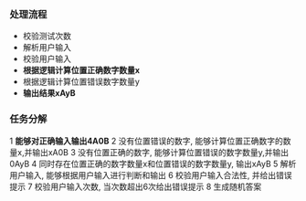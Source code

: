 ### 处理流程
- 校验测试次数
- 解析用户输入
- 校验用户输入
- **根据逻辑计算位置正确数字数量x**
- 根据逻辑计算位置错误数字数量y
- **输出结果xAyB**


### 任务分解
1 **能够对正确输入输出4A0B**
2 没有位置错误的数字, 能够计算位置正确数字的数量x,并输出xA0B
3 没有位置正确的数字, 能够计算位置错误的数字数量y,并输出0AyB
4 同时存在位置正确的数字数量x和位置错误的数字数量y, 输出xAyB
5 解析用户输入, 能够根据用户输入进行判断和输出
6 校验用户输入合法性, 并给出错误提示
7 校验用户输入次数, 当次数超出6次给出错误提示
8 生成随机答案
